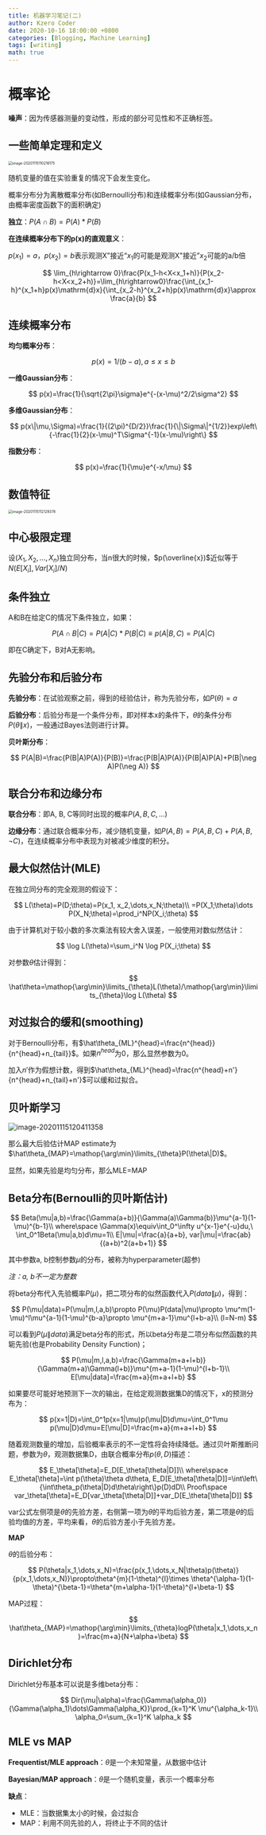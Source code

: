 ```yaml
---
title: 机器学习笔记(二)
author: Kzero Coder
date: 2020-10-16 18:00:00 +0800
categories: [Blogging, Machine Learning]
tags: [writing]
math: true
---
```

<head>
    <script type="text/x-mathjax-config"> 
   		MathJax.Hub.Config({ TeX: { equationNumbers: { autoNumber: "all" } } }); 
   	</script>
    <script type="text/x-mathjax-config">
    	MathJax.Hub.Config({tex2jax: {
             inlineMath: [ ['$','$'], ["\\(","\\)"] ],
             processEscapes: true
           }
         });
    </script>
    <script src="https://cdn.mathjax.org/mathjax/latest/MathJax.js?config=TeX-AMS-MML_HTMLorMML" 	type="text/javascript">
	</script>
</head>


# 概率论

**噪声**：因为传感器测量的变动性，形成的部分可见性和不正确标签。

## 一些简单定理和定义

<left><img src="/assets/img/machineLearning/machineLearningCh2/image-20201115110216175.png" alt="image-20201115110216175" style="zoom:50%;" /></left>

随机变量的值在实验重复的情况下会发生变化。

概率分布分为离散概率分布(如Bernoulli分布)和连续概率分布(如Gaussian分布，由概率密度函数下的面积确定)

**独立**：$P(A\cap B)=P(A)*P(B)$

**在连续概率分布下的p(x)的直观意义**：

$p(x_1)=a，p(x_2)=b$表示观测X”接近“$x_1$的可能是观测X"接近”$x_2$可能的a/b倍

$$
\lim_{h\rightarrow 0}\frac{P(x_1-h<X<x_1+h)}{P(x_2-h<X<x_2+h)}=\lim_{h\rightarrow0}\frac{\int_{x_1-h}^{x_1+h}p(x)\mathrm{d}x}{\int_{x_2-h}^{x_2+h}p(x)\mathrm{d}x}\approx \frac{a}{b}
$$

## 连续概率分布

**均匀概率分布**：

$$
p(x)=1/(b-a), a\le x\le b
$$

**一维Gaussian分布**：

$$
p(x)=\frac{1}{\sqrt{2\pi}\sigma}e^{-(x-\mu)^2/2\sigma^2}
$$

**多维Gaussian分布**：

$$
p(x\|\mu,\Sigma)=\frac{1}{(2\pi)^{D/2}}\frac{1}{\|\Sigma\|^{1/2}}exp\left\{-\frac{1}{2}(x-\mu)^T\Sigma^{-1}(x-\mu)\right\}
$$

**指数分布**：

$$
p(x)=\frac{1}{\mu}e^{-x/\mu}
$$

## 数值特征

<left><img src="/assets/img/machineLearning/machineLearningCh2/image-20201115112129378.png" alt="image-20201115112129378" style="zoom:50%;" /></left>

## 中心极限定理

设$(X_1,X_2,\dots,X_n)$独立同分布，当n很大的时候，$p(\overline{x})$近似等于$N(E[X_i],Var[X_i]/N)$

## 条件独立

A和B在给定C的情况下条件独立，如果：

$$
P(A\cap B|C)=P(A|C)*P(B|C)\equiv p(A|B,C)=P(A|C)
$$

即在C确定下，B对A无影响。

## 先验分布和后验分布

**先验分布**：在试验观察之前，得到的经验估计，称为先验分布，如$P(\theta)=a$

**后验分布**：后验分布是一个条件分布，即对样本x的条件下，$\theta$的条件分布$P(\theta\|x)$，一般通过Bayes法则进行计算。

**贝叶斯分布**：

$$
P(A|B)=\frac{P(B|A)P(A)}{P(B)}=\frac{P(B|A)P(A)}{P(B|A)P(A)+P(B|\neg A)P(\neg A)}
$$

## 联合分布和边缘分布

**联合分布**：即A, B, C等同时出现的概率$P(A,B,C,\dots)$

**边缘分布**：通过联合概率分布，减少随机变量，如$P(A,B)=P(A,B,C)+P(A,B,\neg C)$，在连续概率分布中表现为对被减少维度的积分。

## 最大似然估计(MLE)

在独立同分布的完全观测的假设下：

$$
L(\theta)=P(D;\theta)=P(x_1, x_2,\dots,x_N;\theta)\\
=P(X_1;\theta)\dots P(X_N;\theta)=\prod_i^NP(X_i;\theta)
$$

由于计算机对于较小数的多次乘法有较大舍入误差，一般使用对数似然估计：

$$
\log L(\theta)=\sum_i^N \log P(X_i;\theta)
$$

对参数$\theta$估计得到：

$$
\hat\theta=\mathop{\arg\min}\limits_{\theta}L(\theta)/\mathop{\arg\min}\limits_{\theta}\log L(\theta)
$$

## 对过拟合的缓和(smoothing)

对于Bernoulli分布，有$\hat\theta_{ML}^{head}=\frac{n^{head}}{n^{head}+n_{tail}}$。如果$n^{head}$为0，那么显然参数为0。

加入$n'$作为假想计数，得到$\hat\theta_{ML}^{head}=\frac{n^{head}+n'}{n^{head}+n_{tail}+n'}$可以缓和过拟合。

## 贝叶斯学习

![image-20201115120411358](/assets/img/machineLearning/machineLearningCh2/image-20201115120411358.png)

那么最大后验估计MAP estimate为$\hat\theta_{MAP}=\mathop{\arg\min}\limits_{\theta}P(\theta\|D)$。

显然，如果先验是均匀分布，那么MLE=MAP

## Beta分布(Bernoulli的贝叶斯估计)

$$
Beta(\mu|a,b)=\frac{\Gamma(a+b)}{\Gamma(a)\Gamma(b)}\mu^{a-1}(1-\mu)^{b-1}\\
where\space \Gamma(x)\equiv\int_0^\infty u^{x-1}e^{-u}du,\  \int_0^1Beta(\mu|a,b)d\mu=1\\
E|\mu|=\frac{a}{a+b}, var|\mu|=\frac{ab}{(a+b)^2(a+b+1)}
$$

其中参数a, b控制参数$\mu$的分布，被称为hyperparameter(超参)

*注：a, b不一定为整数*

将beta分布代入先验概率$P(\mu)$，把二项分布的似然函数代入$P(data\|\mu)$，得到：

$$
P(\mu|data)=P(\mu|m,l,a,b)\propto P(\mu)P(data|\mu)\propto \mu^m(1-\mu)^l\mu^{a-1}(1-\mu)^{b-a}\propto \mu^{m+a-1}\mu^{l+b-a}\\
(l=N-m)
$$

可以看到$P(\mu\|data)$满足beta分布的形式，所以beta分布是二项分布似然函数的共轭先验(也是Probability Density Function)；

$$
P(\mu|m,l,a,b)=\frac{\Gamma(m+a+l+b)}{\Gamma(m+a)\Gamma(l+b)}\mu^{m+a-1}(1-\mu)^{l+b-1}\\
E[\mu|data]=\frac{m+a}{m+a+l+b}
$$

如果要尽可能好地预测下一次的输出，在给定观测数据集D的情况下，x的预测分布为：

$$
p(x=1|D)=\int_0^1p(x=1|\mu)p(\mu|D)d\mu=\int_0^1\mu p(\mu|D)d\mu=E[\mu|D]=\frac{m+a}{m+a+l+b}
$$

随着观测数量的增加，后验概率表示的不一定性将会持续降低。通过贝叶斯推断问题，参数为$\theta$，观测数据集D，由联合概率分布$p(\theta,D)$描述：

$$
E_\theta[\theta]=E_D[E_\theta[\theta|D]]\\
where\space E_\theta[\theta]=\int p(\theta)\theta d\theta, E_D[E_\theta[\theta|D]]=\int\left\{\int\theta_p(\theta|D)d\theta\right\}p(D)dD\\
Proof\space var_\theta[\theta]=E_D[var_\theta[\theta|D]]+var_D[E_\theta[\theta|D]]
$$

var公式左侧项是$\theta$的先验方差，右侧第一项为$\theta$的平均后验方差，第二项是$\theta$的后验均值的方差，平均来看，$\theta$的后验方差小于先验方差。

**MAP**

$\theta$的后验分布：

$$
P(\theta|x_1,\dots,x_N)=\frac{p(x_1,\dots,x_N|\theta)p(\theta)}{p(x_1,\dots,x_N)}\propto\theta^{m}(1-\theta)^{l}\times \theta^{\alpha-1}(1-\theta)^{\beta-1}=\theta^{m+\alpha-1}(1-\theta)^{l+\beta-1}
$$

MAP过程：

$$
\hat\theta_{MAP}=\mathop{\arg\min}\limits_{\theta}logP(\theta|x_1,\dots,x_n)=\frac{m+a}{N+\alpha+\beta}
$$

## Dirichlet分布

Dirichlet分布基本可以说是多维beta分布：

$$
Dir(\mu|\alpha)=\frac{\Gamma(\alpha_0)}{\Gamma(\alpha_1)\dots\Gamma(\alpha_K)}\prod_{k=1}^K \mu^{\alpha_k-1}\\
\alpha_0=\sum_{k=1}^K \alpha_k
$$

## MLE vs MAP

**Frequentist/MLE approach**：$\theta$是一个未知常量，从数据中估计

**Bayesian/MAP approach**：$\theta$是一个随机变量，表示一个概率分布

**缺点**：

- MLE：当数据集太小的时候，会过拟合
- MAP：利用不同先验的人，将终止于不同的估计